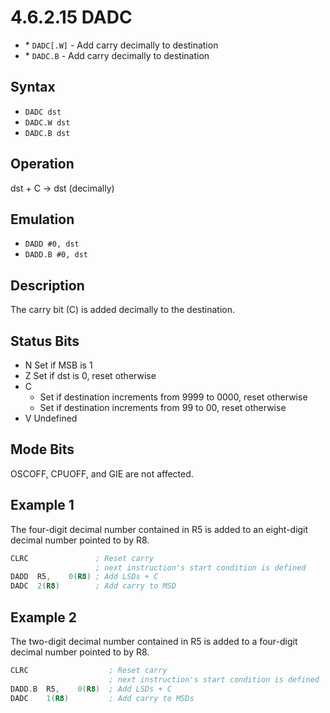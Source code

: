 # 4.6.2.15 DADC

- \* `DADC[.W]` - Add carry decimally to destination
- \* `DADC.B` - Add carry decimally to destination

## Syntax

- `DADC dst`
- `DADC.W dst`
- `DADC.B dst`

## Operation

dst + C → dst (decimally)

## Emulation

- `DADD #0, dst`
- `DADD.B #0, dst`

## Description

The carry bit (C) is added decimally to the destination.

## Status Bits

- N Set if MSB is 1
- Z Set if dst is 0, reset otherwise
- C
  - Set if destination increments from 9999 to 0000, reset otherwise
  - Set if destination increments from 99 to 00, reset otherwise
- V Undefined

## Mode Bits

OSCOFF, CPUOFF, and GIE are not affected.

## Example 1

The four-digit decimal number contained in R5 is added to an eight-digit decimal number pointed to by R8.

```asm
CLRC               ; Reset carry
                   ; next instruction's start condition is defined
DADD  R5,    0(R8) ; Add LSDs + C
DADC  2(R8)        ; Add carry to MSD
```

## Example 2

The two-digit decimal number contained in R5 is added to a four-digit decimal number pointed to by R8.

```asm
CLRC                  ; Reset carry
                      ; next instruction's start condition is defined
DADD.B  R5,    0(R8)  ; Add LSDs + C
DADC    1(R8)         ; Add carry to MSDs
```
